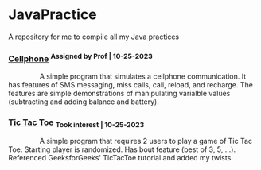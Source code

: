 # JavaPractice
A repository for me to compile all my Java practices

### [Cellphone](Cellphone.java) <sup>Assigned by Prof | 10-25-2023</sup>

&nbsp; &nbsp; &nbsp; &nbsp; &nbsp; &nbsp; &nbsp; &nbsp; A simple program that simulates a cellphone communication. It has features of SMS messaging, miss calls, call, reload, and recharge. The features are simple demonstrations of manipulating varialble values (subtracting and adding balance and battery). 

### [Tic Tac Toe](TicTacToe.java) <sub>Took interest | 10-25-2023</sup>

&nbsp; &nbsp; &nbsp; &nbsp; &nbsp; &nbsp; &nbsp; &nbsp; A simple program that requires 2 users to play a game of Tic Tac Toe. Starting player is randomized. Has bout feature (best of 3, 5, ...). Referenced GeeksforGeeks' TicTacToe tutorial and added my twists.
